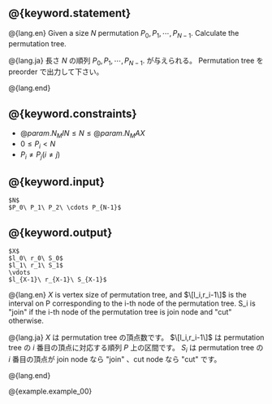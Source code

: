 ## @{keyword.statement}
@{lang.en}
Given a size $N$ permutation $P_0, P_1, \cdots, P_{N-1}$.
Calculate the permutation tree.

@{lang.ja}
長さ $N$ の順列 $P_0, P_1, \cdots, P_{N-1}$. が与えられる。
Permutation tree を preorder で出力して下さい。


@{lang.end}

## @{keyword.constraints}

- $@{param.N_MIN} \leq N \leq @{param.N_MAX}$
- $0 \leq P_i < N$
- $P_i \neq P_j (i \neq j)$

## @{keyword.input}

~~~
$N$
$P_0\ P_1\ P_2\ \cdots P_{N-1}$
~~~

## @{keyword.output}

~~~
$X$
$l_0\ r_0\ S_0$
$l_1\ r_1\ S_1$
\vdots
$l_{X-1}\ r_{X-1}\ S_{X-1}$
~~~

@{lang.en}
$X$ is vertex size of permutation tree, and $\[l_i,r_i-1\]$ is the interval on P corresponding to the i-th node of the permutation tree.
S_i is "join" if the i-th node of the permutation tree is join node and "cut" otherwise.

@{lang.ja}
$X$ は permutation tree の頂点数です。 $\[l_i,r_i-1\]$ は permutation tree の $i$ 番目の頂点に対応する順列 $P$ 上の区間です。
$S_i$ は permutation tree の $i$ 番目の頂点が join node なら "join" 、cut node なら "cut" です。

@{lang.end}

@{example.example_00}